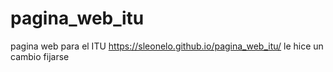 # pagina_web_itu
pagina web para el ITU
https://sleonelo.github.io/pagina_web_itu/
le hice un cambio fijarse
